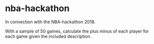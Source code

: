 # nba-hackathon
In connection with the NBA-hackathon 2018.

With a sample of 50 games, calculate the plus minus of each player for each game given the included description.
